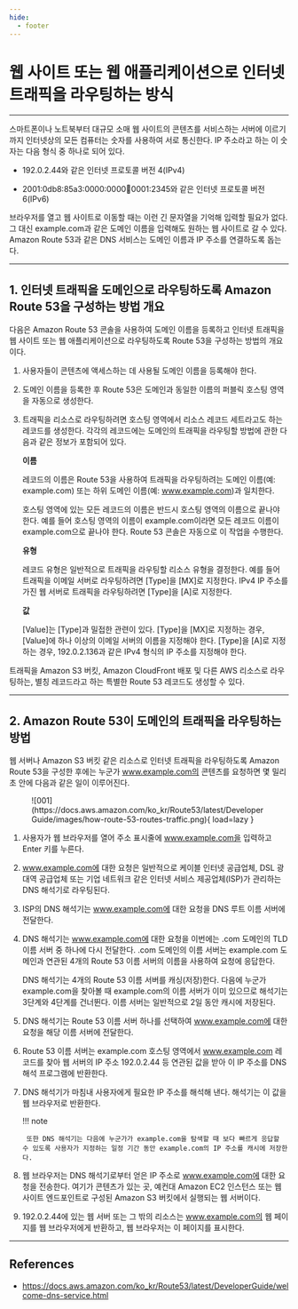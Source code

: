 ```yaml
---
hide:
  - footer
---
```


# 웹 사이트 또는 웹 애플리케이션으로 인터넷 트래픽을 라우팅하는 방식

---

스마트폰이나 노트북부터 대규모 소매 웹 사이트의 콘텐츠를 서비스하는 서버에 이르기까지 인터넷상의 모든 컴퓨터는 숫자를 사용하여 서로 통신한다. IP 주소라고 하는 이 숫자는 다음 형식 중 하나로 되어 있다.

- 192.0.2.44와 같은 인터넷 프로토콜 버전 4(IPv4)

- 2001:0db8:85a3:0000:0000:abcd:0001:2345와 같은 인터넷 프로토콜 버전 6(IPv6)

브라우저를 열고 웹 사이트로 이동할 때는 이런 긴 문자열을 기억해 입력할 필요가 없다. 그 대신 example.com과 같은 도메인 이름을 입력해도 원하는 웹 사이트로 갈 수 있다. Amazon Route 53과 같은 DNS 서비스는 도메인 이름과 IP 주소를 연결하도록 돕는다.

---

## 1. 인터넷 트래픽을 도메인으로 라우팅하도록 Amazon Route 53을 구성하는 방법 개요

다음은 Amazon Route 53 콘솔을 사용하여 도메인 이름을 등록하고 인터넷 트래픽을 웹 사이트 또는 웹 애플리케이션으로 라우팅하도록 Route 53을 구성하는 방법의 개요이다.

1. 사용자들이 콘텐츠에 액세스하는 데 사용될 도메인 이름을 등록해야 한다.

2. 도메인 이름을 등록한 후 Route 53은 도메인과 동일한 이름의 퍼블릭 호스팅 영역을 자동으로 생성한다.

3. 트래픽을 리소스로 라우팅하려면 호스팅 영역에서 리소스 레코드 세트라고도 하는 레코드를 생성한다. 각각의 레코드에는 도메인의 트래픽을 라우팅할 방법에 관한 다음과 같은 정보가 포함되어 있다.

    **이름**

      레코드의 이름은 Route 53을 사용하여 트래픽을 라우팅하려는 도메인 이름(예: example.com) 또는 하위 도메인 이름(예: www.example.com)과 일치한다.

      호스팅 영역에 있는 모든 레코드의 이름은 반드시 호스팅 영역의 이름으로 끝나야 한다. 예를 들어 호스팅 영역의 이름이 example.com이라면 모든 레코드 이름이 example.com으로 끝나야 한다. Route 53 콘솔은 자동으로 이 작업을 수행한다.

    **유형**

      레코드 유형은 일반적으로 트래픽을 라우팅할 리소스 유형을 결정한다. 예를 들어 트래픽을 이메일 서버로 라우팅하려면 [Type]을 [MX]로 지정한다. IPv4 IP 주소를 가진 웹 서버로 트래픽을 라우팅하려면 [Type]을 [A]로 지정한다.

    **값**

      [Value]는 [Type]과 밀접한 관련이 있다. [Type]을 [MX]로 지정하는 경우, [Value]에 하나 이상의 이메일 서버의 이름을 지정해야 한다. [Type]을 [A]로 지정하는 경우, 192.0.2.136과 같은 IPv4 형식의 IP 주소를 지정해야 한다.

트래픽을 Amazon S3 버킷, Amazon CloudFront 배포 및 다른 AWS 리소스로 라우팅하는, 별칭 레코드라고 하는 특별한 Route 53 레코드도 생성할 수 있다.

---

## 2. Amazon Route 53이 도메인의 트래픽을 라우팅하는 방법

웹 서버나 Amazon S3 버킷 같은 리소스로 인터넷 트래픽을 라우팅하도록 Amazon Route 53을 구성한 후에는 누군가 www.example.com의 콘텐츠를 요청하면 몇 밀리초 안에 다음과 같은 일이 이루어진다.

<figure markdown>
  ![001](https://docs.aws.amazon.com/ko_kr/Route53/latest/DeveloperGuide/images/how-route-53-routes-traffic.png){ load=lazy }
</figure>

1. 사용자가 웹 브라우저를 열어 주소 표시줄에 www.example.com을 입력하고 Enter 키를 누른다.

2. www.example.com에 대한 요청은 일반적으로 케이블 인터넷 공급업체, DSL 광대역 공급업체 또는 기업 네트워크 같은 인터넷 서비스 제공업체(ISP)가 관리하는 DNS 해석기로 라우팅된다.

3. ISP의 DNS 해석기는 www.example.com에 대한 요청을 DNS 루트 이름 서버에 전달한다.

4. DNS 해석기는 www.example.com에 대한 요청을 이번에는 .com 도메인의 TLD 이름 서버 중 하나에 다시 전달한다. .com 도메인의 이름 서버는 example.com 도메인과 연관된 4개의 Route 53 이름 서버의 이름을 사용하여 요청에 응답한다.

    DNS 해석기는 4개의 Route 53 이름 서버를 캐싱(저장)한다. 다음에 누군가 example.com을 찾아볼 때 example.com의 이름 서버가 이미 있으므로 해석기는 3단계와 4단계를 건너뛴다. 이름 서버는 일반적으로 2일 동안 캐시에 저장된다.

5. DNS 해석기는 Route 53 이름 서버 하나를 선택하여 www.example.com에 대한 요청을 해당 이름 서버에 전달한다.

6. Route 53 이름 서버는 example.com 호스팅 영역에서 www.example.com 레코드를 찾아 웹 서버의 IP 주소 192.0.2.44 등 연관된 값을 받아 이 IP 주소를 DNS 해석 프로그램에 반환한다.

7. DNS 해석기가 마침내 사용자에게 필요한 IP 주소를 해석해 낸다. 해석기는 이 값을 웹 브라우저로 반환한다.

    !!! note

        또한 DNS 해석기는 다음에 누군가가 example.com을 탐색할 때 보다 빠르게 응답할 수 있도록 사용자가 지정하는 일정 기간 동안 example.com의 IP 주소를 캐시에 저장한다.

8. 웹 브라우저는 DNS 해석기로부터 얻은 IP 주소로 www.example.com에 대한 요청을 전송한다. 여기가 콘텐츠가 있는 곳, 예컨대 Amazon EC2 인스턴스 또는 웹 사이트 엔드포인트로 구성된 Amazon S3 버킷에서 실행되는 웹 서버이다.

9. 192.0.2.44에 있는 웹 서버 또는 그 밖의 리소스는 www.example.com의 웹 페이지를 웹 브라우저에게 반환하고, 웹 브라우저는 이 페이지를 표시한다.

---

## References

- <https://docs.aws.amazon.com/ko_kr/Route53/latest/DeveloperGuide/welcome-dns-service.html>

